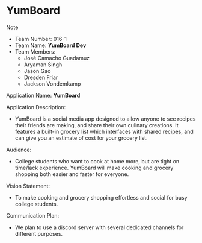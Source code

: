 # YumBoard


>[!note]
>- Team Number: 016-1
>- Team Name: **YumBoard Dev**
>- Team Members: 
>   - José Camacho Guadamuz 
>   - Aryaman Singh
>   - Jason Gao 
>   - Dresden Friar
>   - Jackson Vondemkamp 
> 

Application Name: **YumBoard**

Application Description:
- YumBoard is a social media app designed to allow anyone to see recipes their friends are making, and share their own culinary creations. It features a built-in grocery list which interfaces with shared recipes, and can give you an estimate of cost for your grocery list. 


Audience:
- College students who want to cook at home more, but are tight on time/lack experience. YumBoard will make cooking and grocery shopping both easier and faster for everyone. 


Vision Statement:
- To make cooking and grocery shopping effortless and social for busy college students.


Communication Plan:
-  We plan to use a discord server with several dedicated channels for different purposes. 








